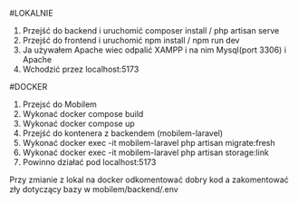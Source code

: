 #LOKALNIE
1. Przejść do backend i uruchomić composer install / php artisan serve
2. Przejść do frontend i uruchomić npm install / npm run dev
3. Ja używałem Apache wiec odpalić XAMPP i na nim Mysql(port 3306) i Apache
4. Wchodzić przez localhost:5173

#DOCKER
1. Przejsć do Mobilem
2. Wykonać docker compose build
2. Wykonać docker compose up
3. Przejść do kontenera z backendem (mobilem-laravel)
4. Wykonać docker exec -it mobilem-laravel php artisan migrate:fresh
5. Wykonać docker exec -it mobilem-laravel php artisan storage:link
6. Powinno działać pod localhost:5173


Przy zmianie z lokal na docker odkomentować dobry kod a zakomentować zły dotyczący bazy w mobilem/backend/.env